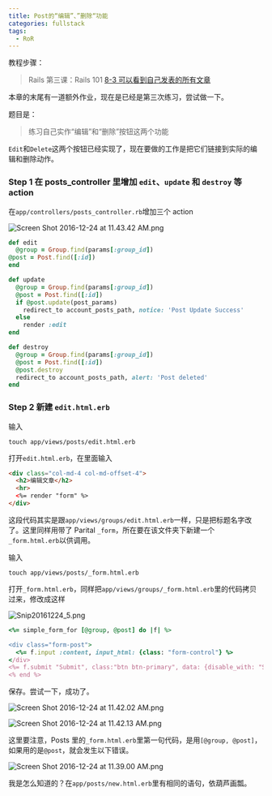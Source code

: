 ```yaml
---
title: Post的“编辑”、”删除“功能
categories: fullstack
tags:
  - RoR
---
```


教程步骤：
> Rails 第三课：Rails 101
> [8-3 可以看到自己发表的所有文章](https://fullstack.xinshengdaxue.com/posts/88)

本章的末尾有一道额外作业，现在是已经是第三次练习，尝试做一下。

题目是：
> 练习自己实作“编辑”和“删除”按钮这两个功能

`Edit`和`Delete`这两个按钮已经实现了，现在要做的工作是把它们链接到实际的编辑和删除动作。

### Step 1 在 posts_controller 里增加 `edit`、`update` 和 `destroy` 等 action

在`app/controllers/posts_controller.rb`增加三个 action

![Screen Shot 2016-12-24 at 11.43.42 AM.png](http://user-image.logdown.io/user/22009/blog/21058/post/1240713/gJxf93eVTgmAifk6HAIp_Screen%20Shot%202016-12-24%20at%2011.43.42%20AM.png)

```ruby app/controllers/posts_controller.rb
def edit
  @group = Group.find(params[:group_id])
@post = Post.find([:id])
end

def update
  @group = Group.find(params[:group_id])
  @post = Post.find([:id])
  if @post.update(post_params)
    redirect_to account_posts_path, notice: 'Post Update Success'
  else
    render :edit
end

def destroy
  @group = Group.find(params[:group_id])
  @post = Post.find([:id])
  @post.destroy
  redirect_to account_posts_path, alert: 'Post deleted'
end
```

### Step 2 新建 `edit.html.erb`

输入
```
touch app/views/posts/edit.html.erb
```

打开`edit.html.erb`，在里面输入

```html
<div class="col-md-4 col-md-offset-4">
  <h2>编辑文章</h2>
  <hr>
  <%= render "form" %>
</div>
```

这段代码其实是跟`app/views/groups/edit.html.erb`一样，只是把标题名字改了。这里同样用带了 Parital `_form`，所在要在该文件夹下新建一个`_form.html.erb`以供调用。

输入
```
touch app/views/posts/_form.html.erb
```

打开`_form.html.erb`，同样把`app/views/groups/_form.html.erb`里的代码拷贝过来，修改成这样


![Snip20161224_5.png](http://user-image.logdown.io/user/22009/blog/21058/post/1240713/89IzZHGNScyCnnA9GseA_Snip20161224_5.png)

```ruby
<%= simple_form_for [@group, @post] do |f| %>

<div class="form-post">
  <%= f.input :content, input_html: {class: "form-control"} %>
</div>
<%= f.submit "Submit", class:"btn btn-primary", data: {disable_with: "Submitting..."} %>
<% end %>
```

保存。尝试一下，成功了。

![Screen Shot 2016-12-24 at 11.42.02 AM.png](http://user-image.logdown.io/user/22009/blog/21058/post/1240713/Fsnh5tT4ySvQ70sxAdxA_Screen%20Shot%202016-12-24%20at%2011.42.02%20AM.png)


![Screen Shot 2016-12-24 at 11.42.13 AM.png](http://user-image.logdown.io/user/22009/blog/21058/post/1240713/Sr4aILdQiK5vchatmbQL_Screen%20Shot%202016-12-24%20at%2011.42.13%20AM.png)

这里要注意，Posts 里的`_form.html.erb`里第一句代码，是用`[@group, @post]`，如果用的是`@post`，就会发生以下错误。

![Screen Shot 2016-12-24 at 11.39.00 AM.png](http://user-image.logdown.io/user/22009/blog/21058/post/1240713/Zxq0VDmTI0CDSR7aelRA_Screen%20Shot%202016-12-24%20at%2011.39.00%20AM.png)

我是怎么知道的？在`app/posts/new.html.erb`里有相同的语句，依葫芦画瓢。
